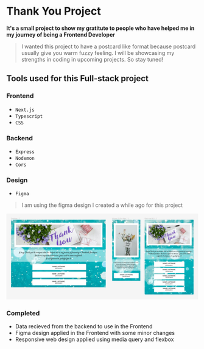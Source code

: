 # Thank You Project
**It's a small project to show my gratitute to people who have helped me in my journey of being a Frontend Developer**
> I wanted this project to have a postcard like format because postcard usually give you warm fuzzy feeling. I will be showcasing my strengths in coding in upcoming projects. So stay tuned!

## Tools used for this Full-stack project

### Frontend
- `Next.js`
- `Typescript`
- `CSS`

### Backend
- `Express`
- `Nodemon`
- `Cors`

### Design
- `Figma`
> I am using the figma design I created a while ago for this project

![Figma design](/client-side/public/assets/figma-design.jpg)


### Completed
- Data recieved from the backend to use in the Frontend
- Figma design applied in the Frontend with some minor changes
- Responsive web design applied using media query and flexbox




